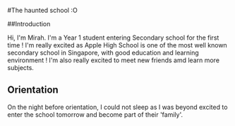 #The haunted school :O

##Introduction

Hi, I'm Mirah. I'm a Year 1 student entering Secondary school for the first time ! I'm really excited as Apple High School is one of the most well known secondary school in Singapore, with good education and learning environment ! I'm also really excited to meet new friends amd learn more subjects. 

## Orientation

On the night before orientation, I could not sleep as I was beyond excited to enter the school tomorrow and become part of their 'family'.   

